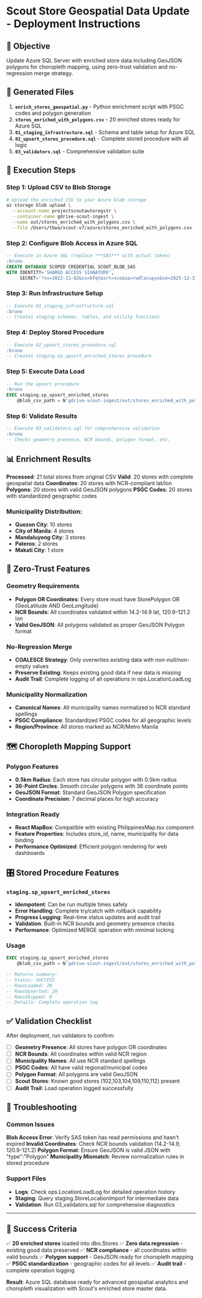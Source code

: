 # Scout Store Geospatial Data Update - Deployment Instructions

## 🎯 Objective
Update Azure SQL Server with enriched store data including GeoJSON polygons for choropleth mapping, using zero-trust validation and no-regression merge strategy.

## 📁 Generated Files

1. **`enrich_stores_geospatial.py`** - Python enrichment script with PSGC codes and polygon generation
2. **`stores_enriched_with_polygons.csv`** - 20 enriched stores ready for Azure SQL
3. **`01_staging_infrastructure.sql`** - Schema and table setup for Azure SQL
4. **`02_upsert_stores_procedure.sql`** - Complete stored procedure with all logic
5. **`03_validators.sql`** - Comprehensive validation suite

## 🚀 Execution Steps

### Step 1: Upload CSV to Blob Storage
```bash
# Upload the enriched CSV to your Azure blob storage
az storage blob upload \
  --account-name projectscoutautoregstr \
  --container-name gdrive-scout-ingest \
  --name out/stores_enriched_with_polygons.csv \
  --file /Users/tbwa/scout-v7/azure/stores_enriched_with_polygons.csv
```

### Step 2: Configure Blob Access in Azure SQL
```sql
-- Execute in Azure SQL (replace ***SAS*** with actual token)
:bruno
CREATE DATABASE SCOPED CREDENTIAL SCOUT_BLOB_SAS
WITH IDENTITY='SHARED ACCESS SIGNATURE',
     SECRET='?sv=2022-11-02&ss=bfqt&srt=sco&sp=rwdlacupyx&se=2025-12-31T23:59:59Z&st=...';
```

### Step 3: Run Infrastructure Setup
```sql
-- Execute 01_staging_infrastructure.sql
:bruno
-- Creates staging schemas, tables, and utility functions
```

### Step 4: Deploy Stored Procedure
```sql
-- Execute 02_upsert_stores_procedure.sql
:bruno
-- Creates staging.sp_upsert_enriched_stores procedure
```

### Step 5: Execute Data Load
```sql
-- Run the upsert procedure
:bruno
EXEC staging.sp_upsert_enriched_stores
    @blob_csv_path = N'gdrive-scout-ingest/out/stores_enriched_with_polygons.csv';
```

### Step 6: Validate Results
```sql
-- Execute 03_validators.sql for comprehensive validation
:bruno
-- Checks geometry presence, NCR bounds, polygon format, etc.
```

## 📊 Enrichment Results

**Processed**: 21 total stores from original CSV
**Valid**: 20 stores with complete geospatial data
**Coordinates**: 20 stores with NCR-compliant lat/lon
**Polygons**: 20 stores with valid GeoJSON polygons
**PSGC Codes**: 20 stores with standardized geographic codes

### Municipality Distribution:
- **Quezon City**: 10 stores
- **City of Manila**: 4 stores
- **Mandaluyong City**: 3 stores
- **Pateros**: 2 stores
- **Makati City**: 1 store

## 🔐 Zero-Trust Features

### Geometry Requirements
- **Polygon OR Coordinates**: Every store must have StorePolygon OR (GeoLatitude AND GeoLongitude)
- **NCR Bounds**: All coordinates validated within 14.2-14.9 lat, 120.9-121.2 lon
- **Valid GeoJSON**: All polygons validated as proper GeoJSON Polygon format

### No-Regression Merge
- **COALESCE Strategy**: Only overwrites existing data with non-null/non-empty values
- **Preserve Existing**: Keeps existing good data if new data is missing
- **Audit Trail**: Complete logging of all operations in ops.LocationLoadLog

### Municipality Normalization
- **Canonical Names**: All municipality names normalized to NCR standard spellings
- **PSGC Compliance**: Standardized PSGC codes for all geographic levels
- **Region/Province**: All stores marked as NCR/Metro Manila

## 🗺️ Choropleth Mapping Support

### Polygon Features
- **0.5km Radius**: Each store has circular polygon with 0.5km radius
- **36-Point Circles**: Smooth circular polygons with 36 coordinate points
- **GeoJSON Format**: Standard GeoJSON Polygon specification
- **Coordinate Precision**: 7 decimal places for high accuracy

### Integration Ready
- **React MapBox**: Compatible with existing PhilippinesMap.tsx component
- **Feature Properties**: Includes store_id, name, municipality for data binding
- **Performance Optimized**: Efficient polygon rendering for web dashboards

## 🎛️ Stored Procedure Features

### `staging.sp_upsert_enriched_stores`
- **Idempotent**: Can be run multiple times safely
- **Error Handling**: Complete try/catch with rollback capability
- **Progress Logging**: Real-time status updates and audit trail
- **Validation**: Built-in NCR bounds and geometry presence checks
- **Performance**: Optimized MERGE operation with minimal locking

### Usage
```sql
EXEC staging.sp_upsert_enriched_stores
    @blob_csv_path = N'gdrive-scout-ingest/out/stores_enriched_with_polygons.csv';

-- Returns summary:
-- Status: SUCCESS
-- RowsLoaded: 20
-- RowsUpserted: 20
-- RowsSkipped: 0
-- Details: Complete operation log
```

## ✅ Validation Checklist

After deployment, run validators to confirm:

- [ ] **Geometry Presence**: All stores have polygon OR coordinates
- [ ] **NCR Bounds**: All coordinates within valid NCR region
- [ ] **Municipality Names**: All use NCR standard spellings
- [ ] **PSGC Codes**: All have valid regional/municipal codes
- [ ] **Polygon Format**: All polygons are valid GeoJSON
- [ ] **Scout Stores**: Known good stores (102,103,104,109,110,112) present
- [ ] **Audit Trail**: Load operation logged successfully

## 🔧 Troubleshooting

### Common Issues

**Blob Access Error**: Verify SAS token has read permissions and hasn't expired
**Invalid Coordinates**: Check NCR bounds validation (14.2-14.9, 120.9-121.2)
**Polygon Format**: Ensure GeoJSON is valid JSON with "type":"Polygon"
**Municipality Mismatch**: Review normalization rules in stored procedure

### Support Files
- **Logs**: Check ops.LocationLoadLog for detailed operation history
- **Staging**: Query staging.StoreLocationImport for intermediate data
- **Validation**: Run 03_validators.sql for comprehensive diagnostics

---

## 🎉 Success Criteria

✅ **20 enriched stores** loaded into dbo.Stores
✅ **Zero data regression** - existing good data preserved
✅ **NCR compliance** - all coordinates within valid bounds
✅ **Polygon support** - GeoJSON ready for choropleth mapping
✅ **PSGC standardization** - geographic codes for all levels
✅ **Audit trail** - complete operation logging

**Result**: Azure SQL database ready for advanced geospatial analytics and choropleth visualization with Scout's enriched store master data.